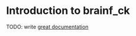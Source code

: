 # Introduction to brainf_ck

TODO: write [great documentation](http://jacobian.org/writing/what-to-write/)

